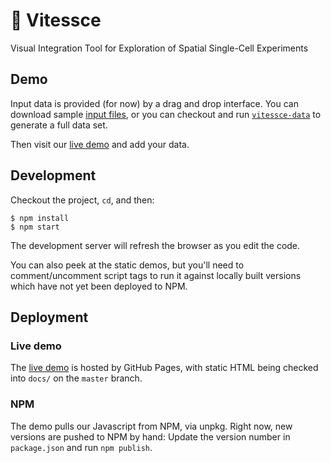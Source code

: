 # 🚄  Vitessce

Visual Integration Tool for Exploration of Spatial Single-Cell Experiments

## Demo

Input data is provided (for now) by a drag and drop interface.
You can download sample [input files](https://github.com/hms-dbmi/vitessce-data/tree/master/fake-files/output-expected),
or you can checkout and run [`vitessce-data`](https://github.com/hms-dbmi/vitessce-data)
to generate a full data set.

Then visit our [live demo](https://hms-dbmi.github.io/vitessce/) and add your data.

## Development

Checkout the project, `cd`, and then:

```
$ npm install
$ npm start
```

The development server will refresh the browser as you edit the code.

You can also peek at the static demos, but you'll need to comment/uncomment
script tags to run it against locally built versions which have not yet been
deployed to NPM.

## Deployment

### Live demo

The [live demo](https://hms-dbmi.github.io/vitessce/) is hosted by
GitHub Pages, with static HTML being checked into `docs/` on the
`master` branch.

### NPM

The demo pulls our Javascript from NPM, via unpkg. Right now, new versions
are pushed to NPM by hand: Update the version number in `package.json` and run
`npm publish`.
